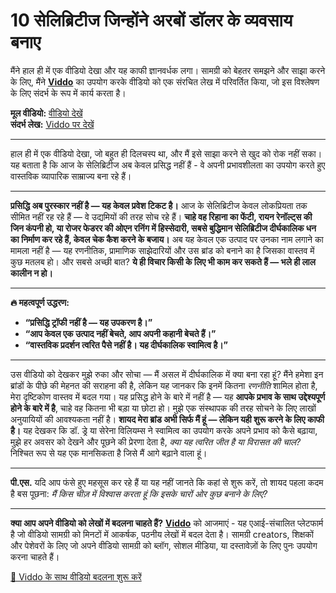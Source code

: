 # 10 सेलिब्रिटीज जिन्होंने अरबों डॉलर के व्यवसाय बनाए

मैंने हाल ही में एक वीडियो देखा और यह काफी ज्ञानवर्धक लगा। सामग्री को बेहतर समझने और साझा करने के लिए, मैंने **[Viddo](https://viddo.pro/)** का उपयोग करके वीडियो को एक संरचित लेख में परिवर्तित किया, जो इस विश्लेषण के लिए संदर्भ के रूप में कार्य करता है।

**मूल वीडियो:** [वीडियो देखें](https://www.youtube.com/watch?v=oDNqbA9ZnOY)  
**संदर्भ लेख:** [Viddo पर देखें](https://viddo.pro/zh/video-result/d5009fa8-29ca-48df-ab64-1e8b67fa3195)

---

हाल ही में एक वीडियो देखा, जो बहुत ही दिलचस्प था, और मैं इसे साझा करने से खुद को रोक नहीं सका। यह बताता है कि आज के सेलिब्रिटीज अब केवल प्रसिद्ध नहीं हैं - वे अपनी प्रभावशीलता का उपयोग करते हुए वास्तविक व्यापारिक साम्राज्य बना रहे हैं।

---

**प्रसिद्धि अब पुरस्कार नहीं है — यह केवल प्रवेश टिकट है।** आज के सेलिब्रिटीज केवल लोकप्रियता तक सीमित नहीं रह रहे हैं — वे उद्यमियों की तरह सोच रहे हैं। **चाहे वह रिहाना का फेंटी, रायन रेनॉल्ट्स की जिन कंपनी हो, या रोजर फेडरर की ओएन रनिंग में हिस्सेदारी, सबसे बुद्धिमान सेलिब्रिटीज दीर्घकालिक धन का निर्माण कर रहे हैं, केवल चेक कैश करने के बजाय।** अब यह केवल एक उत्पाद पर उनका नाम लगाने का मामला नहीं है — यह रणनीतिक, प्रामाणिक साझेदारियों और उस ब्रांड को बनाने का है जिसका वास्तव में कुछ मतलब हो। और सबसे अच्छी बात? **ये ही विचार किसी के लिए भी काम कर सकते हैं — भले ही लाल कालीन न हो।**

---

**🔥 महत्वपूर्ण उद्धरण:**

- **“प्रसिद्धि ट्रॉफी नहीं है — यह उपकरण है।”**
- **“आप केवल एक उत्पाद नहीं बेचते, आप अपनी कहानी बेचते हैं।”**
- **“वास्तविक प्रदर्शन त्वरित पैसे नहीं है। यह दीर्घकालिक स्वामित्व है।”**

---

उस वीडियो को देखकर मुझे रुका और सोचा — मैं असल में दीर्घकालिक में क्या बना रहा हूं? मैंने हमेशा इन ब्रांडों के पीछे की मेहनत की सराहना की है, लेकिन यह जानकर कि इनमें कितना *रणनीति* शामिल होता है, मेरा दृष्टिकोण वास्तव में बदल गया। यह प्रसिद्ध होने के बारे में नहीं है — यह **आपके प्रभाव के साथ उद्देश्यपूर्ण होने के बारे में है**, चाहे वह कितना भी बड़ा या छोटा हो। मुझे एक संस्थापक की तरह सोचने के लिए लाखों अनुयायियों की आवश्यकता नहीं है। **शायद मेरा ब्रांड अभी सिर्फ मैं हूं — लेकिन यही शुरू करने के लिए काफी है।** यह देखकर कि डॉ. ड्रे या सेरेना विलियम्स ने स्वामित्व का उपयोग करके अपने प्रभाव को कैसे बढ़ाया, मुझे हर अवसर को देखने और पूछने की प्रेरणा देता है, *क्या यह त्वरित जीत है या विरासत की चाल?* निश्चित रूप से यह एक मानसिकता है जिसे मैं आगे बढ़ाने वाला हूं।

---

**पी.एस.** यदि आप फंसे हुए महसूस कर रहे हैं या यह नहीं जानते कि कहां से शुरू करें, तो शायद पहला कदम है बस पूछना: *मैं किस चीज़ में विश्वास करता हूं कि इसके चारों ओर कुछ बनाने के लिए?*

---

**क्या आप अपने वीडियो को लेखों में बदलना चाहते हैं?** **[Viddo](https://viddo.pro/)** को आजमाएं - यह एआई-संचालित प्लेटफार्म है जो वीडियो सामग्री को मिनटों में आकर्षक, पठनीय लेखों में बदल देता है। सामग्री creators, शिक्षकों और पेशेवरों के लिए जो अपने वीडियो सामग्री को ब्लॉग, सोशल मीडिया, या दस्तावेज़ों के लिए पुनः उपयोग करना चाहते हैं।

[🚀 Viddo के साथ वीडियो बदलना शुरू करें](https://viddo.pro/)